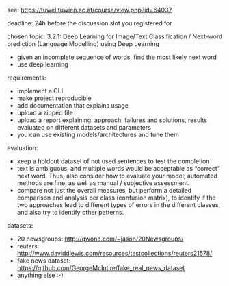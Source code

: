 see: https://tuwel.tuwien.ac.at/course/view.php?id=64037

deadline: 24h before the discussion slot you registered for

chosen topic: 3.2.1: Deep Learning for Image/Text Classification / Next-word prediction (Language Modelling) using Deep Learning

-   given an incomplete sequence of words, find the most likely next word
-   use deep learning

requirements:

-   implement a CLI
-   make project reproducible
-   add documentation that explains usage
-   upload a zipped file
-   upload a report explaining: approach, failures and solutions, results evaluated on different datasets and parameters
-   you can use existing models/architectures and tune them

evaluation:

-   keep a holdout dataset of not used sentences to test the completion
-   text is ambiguous, and multiple words would be acceptable as “correct” next word. Thus, also consider how to evaluate your model; automated methods are fine, as well as manual / subjective assessment.
-   compare not just the overall measures, but perform a detailed comparison and analysis per class (confusion matrix), to identify if the two approaches lead to different types of errors in the different classes, and also try to identify other patterns.

datasets:

-   20 newsgroups: http://qwone.com/~jason/20Newsgroups/
-   reuters: http://www.daviddlewis.com/resources/testcollections/reuters21578/
-   fake news dataset: https://github.com/GeorgeMcIntire/fake_real_news_dataset
-   anything else :-)
